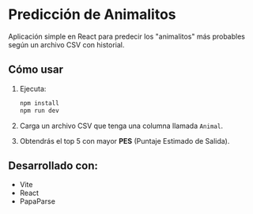 # Predicción de Animalitos

Aplicación simple en React para predecir los "animalitos" más probables según un archivo CSV con historial.

## Cómo usar

1. Ejecuta:
   ```bash
   npm install
   npm run dev
   ```

2. Carga un archivo CSV que tenga una columna llamada `Animal`.

3. Obtendrás el top 5 con mayor **PES** (Puntaje Estimado de Salida).

## Desarrollado con:
- Vite
- React
- PapaParse
